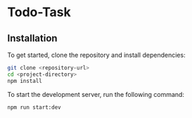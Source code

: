 # Todo-Task

## Installation

To get started, clone the repository and install dependencies:

```bash
git clone <repository-url>
cd <project-directory>
npm install
```

To start the development server, run the following command:

```bash
npm run start:dev
```